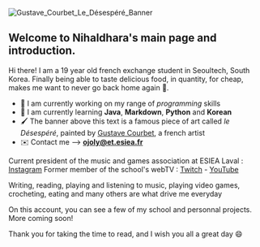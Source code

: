 ![Gustave_Courbet_Le_Désespéré_Banner](https://imgtr.ee/images/2023/09/11/2a68c465f974d66ab5456626087d4d39.jpeg)

## Welcome to **Nihaldhara**'s main page and introduction. 
Hi there! I am a 19 year old french exchange student in Seoultech, South Korea. 
Finally being able to taste delicious food, in quantity, for cheap, makes me want to never go back home again 🙂.

* 🔭 I am currently working on my range of _programming_ skills
* 🌱 I am currently learning **Java**, **Markdown**, **Python** and **Korean**
* 🖌️ The banner above this text is a famous piece of art called *le Désespéré*, painted by [Gustave Courbet](https://fr.wikipedia.org/wiki/Gustave_Courbet), a french artist
* ✉️ Contact me --> **ojoly@et.esiea.fr**

Current president of the music and games association at ESIEA Laval : [Instagram](https://www.instagram.com/bda_esiea_laval/)
Former member of the school's webTV : [Twitch](https://www.twitch.tv/webradioesiea) - [YouTube](https://www.youtube.com/@lareddifdelareu854)

Writing, reading, playing and listening to music, playing video games, crocheting, eating and many others are what drive me everyday

On this account, you can see a few of my school and personnal projects. More coming soon!

Thank you for taking the time to read, and I wish you all a great day 😄
